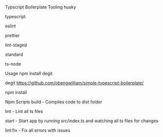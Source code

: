 Typscript Boilerplate
Tooling
husky

typescript

eslint

prettier

lint-staged

standard

ts-node

Usage
npm install degit

degit https://github.com/obengwilliam/simple-typescript-boilerplate/

npm install

Npm Scripts
build - Compiles code to dist folder

lint - Lint all ts files

start - Start app by running src/index.ts and watching all ts files for changes

lint:fix - Fix all errors with issues
